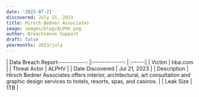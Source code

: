 ```yaml
---
date: '2023-07-21'
discovered: July 21, 2023
title: Hirsch Bedner Associates
image: images/blog/ALPHV.png
author: Breachsense Support
draft: false
yearmonths: 2023/july
---
```


| Data Breach Report------------:     |:-------------:    | :-----:|
| Victim      | hba.com      | 
| Threat Actor      | ALPHV      | 
| Date Discovered      | Jul 21, 2023      | 
| Description      | Hirsch Bedner Associates offers interior, architectural, art consultation and graphic design services to hotels, resorts, spas, and casinos.      | 
| Leak Size      | 1TB      | 

